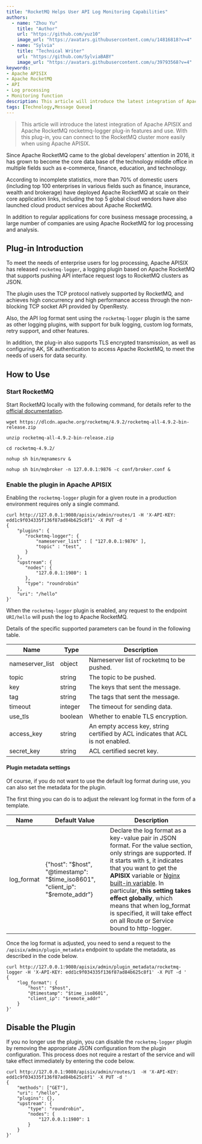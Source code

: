 ```yaml
---
title: "RocketMQ Helps User API Log Monitoring Capabilities"
authors:
  - name: "Zhou Yu"
    title: "Author"
    url: "https://github.com/yuz10"
    image_url: "https://avatars.githubusercontent.com/u/14816818?v=4"
  - name: "Sylvia"
    title: "Technical Writer"
    url: "https://github.com/SylviaBABY"
    image_url: "https://avatars.githubusercontent.com/u/39793568?v=4"
keywords:
- Apache APISIX
- Apache RocketMQ
- API
- Log processing
- Monitoring function
description: This article will introduce the latest integration of Apache APISIX and Apache RocketMQ rocketmq-logger plug-in features and use. With this plug-in, you can connect to the RocketMQ cluster more easily when using Apache APISIX.
tags: [Technology,Message Queue]
---
```


> This article will introduce the latest integration of Apache APISIX and Apache RocketMQ rocketmq-logger plug-in features and use. With this plug-in, you can connect to the RocketMQ cluster more easily when using Apache APISIX.

<!--truncate-->

Since Apache RocketMQ came to the global developers' attention in 2016, it has grown to become the core data base of the technology middle office in multiple fields such as e-commerce, finance, education, and technology.

According to incomplete statistics, more than 70% of domestic users (including top 100 enterprises in various fields such as finance, insurance, wealth and brokerage) have deployed Apache RocketMQ at scale on their core application links, including the top 5 global cloud vendors have also launched cloud product services about Apache RocketMQ.

In addition to regular applications for core business message processing, a large number of companies are using Apache RocketMQ for log processing and analysis.

## Plug-in Introduction

To meet the needs of enterprise users for log processing, Apache APISIX has released `rocketmq-logger`, a logging plugin based on Apache RocketMQ that supports pushing API interface request logs to RocketMQ clusters as JSON.

The plugin uses the TCP protocol natively supported by RocketMQ, and achieves high concurrency and high performance access through the non-blocking TCP socket API provided by OpenResty.

Also, the API log format sent using the `rocketmq-logger` plugin is the same as other logging plugins, with support for bulk logging, custom log formats, retry support, and other features.

In addition, the plug-in also supports TLS encrypted transmission, as well as configuring AK, SK authentication to access Apache RocketMQ, to meet the needs of users for data security.

## How to Use

### Start RocketMQ

Start RocketMQ locally with the following command, for details refer to the [official documentation](https://rocketmq.apache.org/docs/quick-start/).

```shell
wget https://dlcdn.apache.org/rocketmq/4.9.2/rocketmq-all-4.9.2-bin-release.zip

unzip rocketmq-all-4.9.2-bin-release.zip

cd rocketmq-4.9.2/

nohup sh bin/mqnamesrv &

nohup sh bin/mqbroker -n 127.0.0.1:9876 -c conf/broker.conf &
```

### Enable the plugin in Apache APISIX

Enabling the `rocketmq-logger` plugin for a given route in a production environment requires only a single command.

```shell
curl http://127.0.0.1:9080/apisix/admin/routes/1 -H 'X-API-KEY: edd1c9f034335f136f87ad84b625c8f1' -X PUT -d '
{
    "plugins": {
       "rocketmq-logger": {
           "nameserver_list" : [ "127.0.0.1:9876" ],
           "topic" : "test",
       }
    },
    "upstream": {
       "nodes": {
           "127.0.0.1:1980": 1
       },
       "type": "roundrobin"
    },
    "uri": "/hello"
}'
```

When the `rocketmq-logger` plugin is enabled, any request to the endpoint `URI/hello` will push the log to Apache RocketMQ.

Details of the specific supported parameters can be found in the following table.

| Name             | Type    | Description                                             |
| ---------------- | ------- |  ------------------------------------------------ |
| nameserver_list  | object  | Nameserver list of rocketmq to be pushed.|
| topic            | string  | The topic to be pushed.                  |
| key              | string  | The keys that sent the message.          |
| tag              | string  | The tags that sent the message.          |
| timeout          | integer | The timeout for sending data.            |
| use_tls          | boolean | Whether to enable TLS encryption.        |
| access_key       | string  | An empty access key, string certified by ACL indicates that ACL is not enabled.     |
| secret_key       | string  | ACL certified secret key.                |

#### Plugin metadata settings

Of course, if you do not want to use the default log format during use, you can also set the metadata for the plugin.

The first thing you can do is to adjust the relevant log format in the form of a template.

| Name             |  Default Value |  Description                                             |
| ---------------- |  ------------- | ------------------------------------------------ |
| log_format       |  {"host": "$host", "@timestamp": "$time_iso8601", "client_ip": "$remote_addr"} |    Declare the log format as a key-value pair in JSON format. For the value section, only strings are supported. If it starts with `$`, it indicates that you want to get the __APISIX__ variable or [Nginx built-in variable](http://nginx.org/en/docs/varindex.html). In particular, **this setting takes effect globally**, which means that when log_format is specified, it will take effect on all Route or Service bound to http-logger. |

Once the log format is adjusted, you need to send a request to the `/apisix/admin/plugin_metadata` endpoint to update the metadata, as described in the code below.

```shell
curl http://127.0.0.1:9080/apisix/admin/plugin_metadata/rocketmq-logger -H 'X-API-KEY: edd1c9f034335f136f87ad84b625c8f1' -X PUT -d '
{
    "log_format": {
        "host": "$host",
        "@timestamp": "$time_iso8601",
        "client_ip": "$remote_addr"
    }
}'
```

## Disable the Plugin

If you no longer use the plugin, you can disable the `rocketmq-logger` plugin by removing the appropriate JSON configuration from the plugin configuration. This process does not require a restart of the service and will take effect immediately by entering the code below.

```shell
curl http://127.0.0.1:9080/apisix/admin/routes/1  -H 'X-API-KEY: edd1c9f034335f136f87ad84b625c8f1' -X PUT -d '
{
    "methods": ["GET"],
    "uri": "/hello",
    "plugins": {},
    "upstream": {
        "type": "roundrobin",
        "nodes": {
            "127.0.0.1:1980": 1
        }
    }
}'
```
